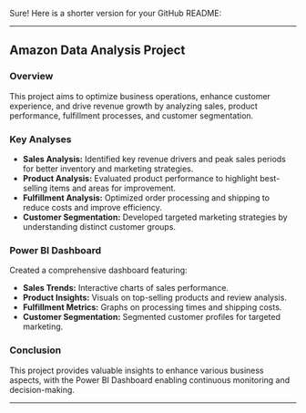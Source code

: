 Sure! Here is a shorter version for your GitHub README:

---

## Amazon Data Analysis Project

### Overview
This project aims to optimize business operations, enhance customer experience, and drive revenue growth by analyzing sales, product performance, fulfillment processes, and customer segmentation.

### Key Analyses
- **Sales Analysis:** Identified key revenue drivers and peak sales periods for better inventory and marketing strategies.
- **Product Analysis:** Evaluated product performance to highlight best-selling items and areas for improvement.
- **Fulfillment Analysis:** Optimized order processing and shipping to reduce costs and improve efficiency.
- **Customer Segmentation:** Developed targeted marketing strategies by understanding distinct customer groups.

### Power BI Dashboard
Created a comprehensive dashboard featuring:
- **Sales Trends:** Interactive charts of sales performance.
- **Product Insights:** Visuals on top-selling products and review analysis.
- **Fulfillment Metrics:** Graphs on processing times and shipping costs.
- **Customer Segmentation:** Segmented customer profiles for targeted marketing.

### Conclusion
This project provides valuable insights to enhance various business aspects, with the Power BI Dashboard enabling continuous monitoring and decision-making.

---
